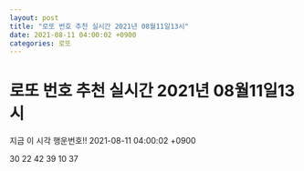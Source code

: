 ```yaml
---
layout: post
title: "로또 번호 추천 실시간 2021년 08월11일13시"
date: 2021-08-11 04:00:02 +0900
categories: 로또
---
```


# 로또 번호 추천 실시간 2021년 08월11일13시

지금 이 시각 행운번호!! 2021-08-11 04:00:02 +0900

 30  22  42  39  10  37 

